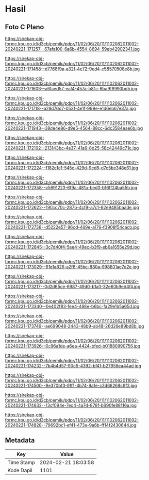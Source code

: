 # Hasil

## Foto C Plano

https://sirekap-obj-formc.kpu.go.id/d3cb/pemilu/pdpr/11/02/06/20/11/1102062011002-20240221-171257--67afa100-6a6b-4554-8694-59eb42902341.jpg

https://sirekap-obj-formc.kpu.go.id/d3cb/pemilu/pdpr/11/02/06/20/11/1102062011002-20240221-171458--d7768f9a-a32f-4e72-9ed4-c58570508e8b.jpg

https://sirekap-obj-formc.kpu.go.id/d3cb/pemilu/pdpr/11/02/06/20/11/1102062011002-20240221-171603--a6faed57-eaf4-457a-b81c-6ba9f9990bd5.jpg

https://sirekap-obj-formc.kpu.go.id/d3cb/pemilu/pdpr/11/02/06/20/11/1102062011002-20240221-171718--a28d76d7-053f-4e1f-999e-e1d6eb67e37a.jpg

https://sirekap-obj-formc.kpu.go.id/d3cb/pemilu/pdpr/11/02/06/20/11/1102062011002-20240221-171943--38de4e86-d9e5-4564-88cc-6dc3584eae6b.jpg

https://sirekap-obj-formc.kpu.go.id/d3cb/pemilu/pdpr/11/02/06/20/11/1102062011002-20240221-172102--213143bc-4a37-41a6-8d25-58c42449c71c.jpg

https://sirekap-obj-formc.kpu.go.id/d3cb/pemilu/pdpr/11/02/06/20/11/1102062011002-20240221-172224--f182c1c1-545c-429d-9cd6-d7c5be348e61.jpg

https://sirekap-obj-formc.kpu.go.id/d3cb/pemilu/pdpr/11/02/06/20/11/1102062011002-20240221-172358--c5691223-6f9a-481a-bed3-b16ff24ba55b.jpg

https://sirekap-obj-formc.kpu.go.id/d3cb/pemilu/pdpr/11/02/06/20/11/1102062011002-20240221-172622--190cc70c-287b-4cf9-a7c1-62e9485baade.jpg

https://sirekap-obj-formc.kpu.go.id/d3cb/pemilu/pdpr/11/02/06/20/11/1102062011002-20240221-172738--d5222e57-96cd-469e-a176-f3908f54cacb.jpg

https://sirekap-obj-formc.kpu.go.id/d3cb/pemilu/pdpr/11/02/06/20/11/1102062011002-20240221-172845--3c7d40f4-5ae4-49ec-b3f9-eb6a1655e29d.jpg

https://sirekap-obj-formc.kpu.go.id/d3cb/pemilu/pdpr/11/02/06/20/11/1102062011002-20240221-173029--91e1a829-a2f8-45bc-880a-998801ac7d2e.jpg

https://sirekap-obj-formc.kpu.go.id/d3cb/pemilu/pdpr/11/02/06/20/11/1102062011002-20240221-173217--0d2d65ce-6987-49d0-b1a0-32e60b9ed4f4.jpg

https://sirekap-obj-formc.kpu.go.id/d3cb/pemilu/pdpr/11/02/06/20/11/1102062011002-20240221-173340--0e402f83-fee4-468e-b6bc-fa29e1b5a65d.jpg

https://sirekap-obj-formc.kpu.go.id/d3cb/pemilu/pdpr/11/02/06/20/11/1102062011002-20240221-173749--ae699048-2443-48b9-ab48-26d26e89bd8b.jpg

https://sirekap-obj-formc.kpu.go.id/d3cb/pemilu/pdpr/11/02/06/20/11/1102062011002-20240221-173926--0c96a1de-a6ea-4424-bfed-b01880990756.jpg

https://sirekap-obj-formc.kpu.go.id/d3cb/pemilu/pdpr/11/02/06/20/11/1102062011002-20240221-174232--7b4b4d57-90c5-4392-bf41-b27956ea44ad.jpg

https://sirekap-obj-formc.kpu.go.id/d3cb/pemilu/pdpr/11/02/06/20/11/1102062011002-20240221-174500--9e370bf3-9ff1-4b74-9a1e-c3d68268c9f3.jpg

https://sirekap-obj-formc.kpu.go.id/d3cb/pemilu/pdpr/11/02/06/20/11/1102062011002-20240221-174632--13cf094e-7ec4-4a7d-878f-b690fe88116a.jpg

https://sirekap-obj-formc.kpu.go.id/d3cb/pemilu/pdpr/11/02/06/20/11/1102062011002-20240221-174828--79692bc1-ef41-473e-9a6b-ff14f2430644.jpg


## Metadata

| Key        | Value               |
| ---------- | ------------------- |
| Time Stamp | 2024-02-21 18:03:58 |
| Kode Dapil | 1101                |



